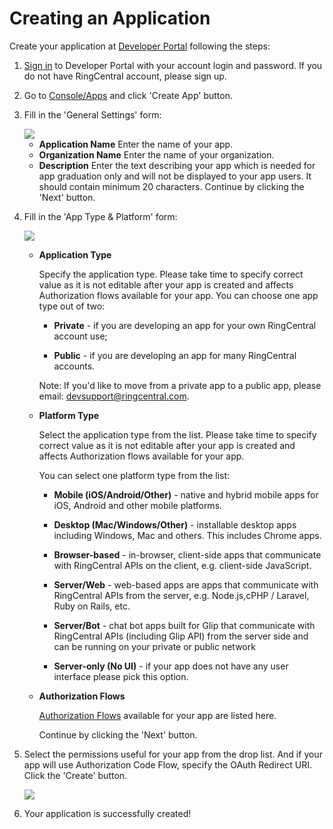 # Creating an Application

Create your application at [Developer Portal](https://developers.ringcentral.com/) following the steps:

1. [Sign in](https://developers.ringcentral.com/login.html#/) to Developer Portal with your account login and password. If you do not have RingCentral account, please sign up.

2. Go to [Console/Apps](https://developers.ringcentral.com/my-account.html#/applications) and click 'Create App' button.

3. Fill in the 'General Settings' form:

    <img src="../../img/create-app-general-settings.png" class="img-fluid">
  
    * **Application Name** Enter the name of your app.
    * **Organization Name** Enter the name of your organization.
    * **Description** Enter the text describing your app which is needed for app graduation only and will not be displayed to your app users. It should contain minimum 20 characters.
    Continue by clicking the 'Next' button.

4. Fill in the 'App Type & Platform' form:

    <img src="../../img/create-app-type-and-platform.png" class="img-fluid">

    * **Application Type**

        Specify the application type. Please take time to specify correct value as it is not editable after your app is created and affects Authorization flows available for your app.
        You can choose one app type out of two:

        * **Private** - if you are developing an app for your own RingCentral account use;

        * **Public** - if you are developing an app for many RingCentral accounts.

        Note: If you'd like to move from a private app to a public app, please email: [devsupport@ringcentral.com](mailto:devsupport@ringcentral.com).

    * **Platform Type**

        Select the application type from the list. Please take time to specify correct value as it is not editable after your app is created and affects Authorization flows available for your app.

        You can select one platform type from the list:

        * **Mobile (iOS/Android/Other)** - native and hybrid mobile apps for iOS, Android and other mobile platforms.
	
        * **Desktop (Mac/Windows/Other)** - installable desktop apps including Windows, Mac and others. This includes Chrome apps.
	
        * **Browser-based** - in-browser, client-side apps that communicate with RingCentral APIs on the client, e.g. client-side JavaScript.
	
        * **Server/Web** - web-based apps are apps that communicate with RingCentral APIs from the server, e.g. Node.js,cPHP / Laravel, Ruby on Rails, etc.
	
        * **Server/Bot** - chat bot apps built for Glip that communicate with RingCentral APIs (including Glip API) from the server side and can be running on your private or public network
	
        * **Server-only (No UI)** - if your app does not have any user interface please pick this option.

    * **Authorization Flows**

        [Authorization Flows](http://ringcentral-api-docs.readthedocs.io/en/latest/oauth/#authorization-flows) available for your app are listed here.

        Continue by clicking the 'Next' button.

5. Select the permissions useful for your app from the drop list. And if your app will use Authorization Code Flow, specify the OAuth Redirect URI. Click the 'Create' button.

      <img src="../../img/create-app-oauth-settings.png" class="img-fluid">

6. Your application is successfully created!
  
